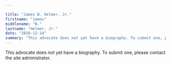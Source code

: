 ```yaml
---

title: "James B. Helmer, Jr."
firstname: "James"
middlename: "B."
lastname: "Helmer, Jr."
date: "2020-12-14"
summary: "This advocate does not yet have a biography. To submit one, please contact the site administrator."
---
```

This advocate does not yet have a biography. To submit one, please contact the site administrator.

